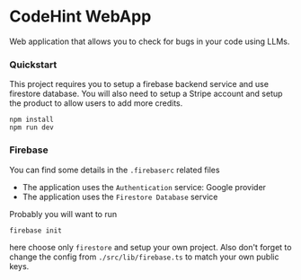 # CodeHint WebApp

Web application that allows you to check for bugs in your code using LLMs.

### Quickstart

This project requires you to setup a firebase backend service and use firestore
database. You will also need to setup a Stripe account and setup the product to
allow users to add more credits.

```console
npm install
npm run dev
```

### Firebase

You can find some details in the `.firebaserc` related files

- The application uses the `Authentication` service: Google provider
- The application uses the `Firestore Database` service

Probably you will want to run

```console
firebase init
```

here choose only `firestore` and setup your own project. Also don't forget to
change the config from `./src/lib/firebase.ts` to match your own public keys.
